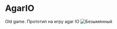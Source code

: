 # AgarIO
Old game. Прототип на игру agar IO
![Безымянный](https://user-images.githubusercontent.com/37297335/149661698-e07c916d-f15f-44ba-969c-f73ef1473935.png)
